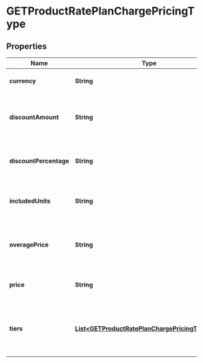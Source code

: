 
# GETProductRatePlanChargePricingType

## Properties
Name | Type | Description | Notes
------------ | ------------- | ------------- | -------------
**currency** | **String** | Currency used by the charge model. For example: USD or EUR  |  [optional]
**discountAmount** | **String** | Value subtracted from price in currency specified. Used only when the charge model is DiscountFixedAmount.  |  [optional]
**discountPercentage** | **String** | Percent discount applied to the price. Used only when the charge model is DiscountPercentage.  |  [optional]
**includedUnits** | **String** | Specifies the number of units in the base set of units when the charge model is Overage.  |  [optional]
**overagePrice** | **String** | Price per unit when base set of units is exceeded. Used only when charge model is Overage or Tiered with Overage.  |  [optional]
**price** | **String** | The decimal value that applies when the charge model is not tiered  |  [optional]
**tiers** | [**List&lt;GETProductRatePlanChargePricingTierType&gt;**](GETProductRatePlanChargePricingTierType.md) | Container for one or many defined tier ranges with distinct pricing.  Applies when model is &#x60;Tiered&#x60;, &#x60;TieredWithOverage&#x60;, or &#x60;Volume&#x60;  |  [optional]



